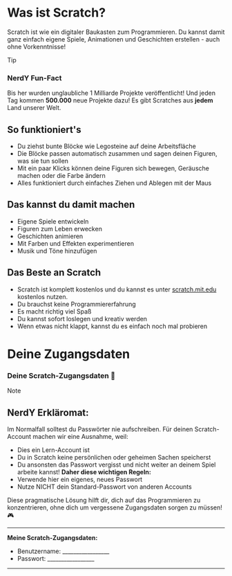 # Was ist Scratch?

Scratch ist wie ein digitaler Baukasten zum Programmieren. Du kannst damit ganz einfach eigene Spiele, Animationen und Geschichten erstellen - auch ohne Vorkenntnisse!

> [!TIP]
> ### NerdY Fun-Fact
> Bis her wurden unglaubliche 1 Milliarde Projekte veröffentlicht! Und jeden Tag kommen **500.000** neue Projekte dazu! Es gibt Scratches aus **jedem** Land unserer Welt.

## So funktioniert's

- Du ziehst bunte Blöcke wie Legosteine auf deine Arbeitsfläche
- Die Blöcke passen automatisch zusammen und sagen deinen Figuren, was sie tun sollen
- Mit ein paar Klicks können deine Figuren sich bewegen, Geräusche machen oder die Farbe ändern
- Alles funktioniert durch einfaches Ziehen und Ablegen mit der Maus

## Das kannst du damit machen

- Eigene Spiele entwickeln
- Figuren zum Leben erwecken
- Geschichten animieren
- Mit Farben und Effekten experimentieren
- Musik und Töne hinzufügen

## Das Beste an Scratch

- Scratch ist komplett kostenlos und du kannst es unter [scratch.mit.edu](https://scratch.mit.edu) kostenlos nutzen.
- Du brauchst keine Programmiererfahrung
- Es macht richtig viel Spaß
- Du kannst sofort loslegen und kreativ werden
- Wenn etwas nicht klappt, kannst du es einfach noch mal probieren

# Deine Zugangsdaten

### Deine Scratch-Zugangsdaten 🔑

> [!NOTE]
> ## NerdY Erkläromat: 
> Im Normalfall solltest du Passwörter nie aufschreiben. Für deinen Scratch-Account machen wir eine Ausnahme, weil:
> - Dies ein Lern-Account ist
> - Du in Scratch keine persönlichen oder geheimen Sachen speicherst
> - Du ansonsten das Passwort vergisst und nicht weiter an deinem Spiel arbeite kannst! 
> **Daher diese wichtigen Regeln:**
> - Verwende hier ein eigenes, neues Passwort
> - Nutze NICHT dein Standard-Passwort von anderen Accounts

Diese pragmatische Lösung hilft dir, dich auf das Programmieren zu konzentrieren, ohne dich um vergessene Zugangsdaten sorgen zu müssen! 🎮

------

**Meine Scratch-Zugangsdaten:**

- Benutzername: _________________
- Passwort: _________________

---

